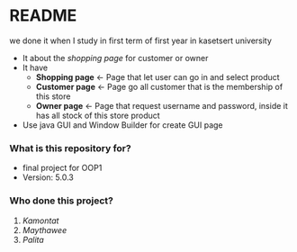 # README #

we done it when I study in first term of first year in kasetsert university
- It about the *shopping page* for customer or owner
- It have 
  - **Shopping page** <- Page that let user can go in and select product
  - **Customer page** <- Page go all customer that is the membership of this store
  - **Owner page**    <- Page that request username and password, inside it has all stock of this store product
- Use java GUI and Window Builder for create GUI page

### What is this repository for? ###

* final project for OOP1
* Version: 5.0.3

### Who done this project? ###

1. *Kamontat*
2. *Maythawee*
3. *Palita*
